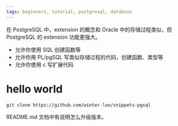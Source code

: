 ```yaml
---
tags: beginners, tutorial, postgresql, database
---
```


在 PostgreSQL 中，extension 的概念和 Oracle 中的存储过程类似，但 PostgreSQL 的 extension 功能更强大。
- 允许你使用 SQL 创建函数等
- 允许你用 PL/pgSQL 写类似存储过程的代码，创建函数、类型等
- 允许你使用 c 写扩展代码

# hello world

```shell
git clone https://github.com/winter-loo/snippets-pgsql
```

README.md 文档中有说明怎么升级版本。
